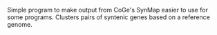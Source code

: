 Simple program to make output from CoGe's SynMap easier to use for some programs.  Clusters pairs of syntenic genes based on a reference genome.
